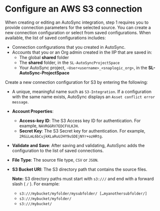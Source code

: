 # Configure an AWS S3 connection

When creating or editing an AutoSync integration, step 1 requires you to provide connection parameters for the selected source. You can create a new connection configuration or select from saved configurations. When available, the list of saved configurations includes:

-   Connection configurations that you created in AutoSync.
-   Accounts that you or an Org admin created in the IIP that are saved in:
    -   The global **shared** folder
    -   The **shared** folder, in the `SL-AutoSyncProjectSpace`
    -   Your AutoSync project, `~User<username>_<snaplogic_org>`, in the **SL-AutoSync-ProjectSpace**

Create a new connection configuration for S3 by entering the following:

-   A unique, meaningful name such as `S3-Integration`. If a configuration with the same name exists, AutoSync displays an `Asset conflict error message`.
-   **Account Properties**:
    -   **Access-key ID**: The S3 Access key ID for authentication. For example, `NAVRGGRV7EDCFVLKJH`.
    -   **Secret Key**: The S3 Secret key for authentication. For example, `2RGiLmL6bCujkKLaRuUJHY9uSDEjNYr+ozHRtg`.
-   **Validate and Save**: After saving and validating, AutoSync adds the configuration to the list of saved connections.

-   **File Type**: The source file type, `CSV` or `JSON`.
-   **S3 Bucket URI**: The S3 directory path that contains the source files.

    **Note:** S3 directory paths must start with `s3:///` and end with a forward slash \( `/` \). For example:

    -   `s3:///mybucket/myfolder/mysubfolder/ […myanothersubfolder/]`
    -   `s3:///mybucket/myfolder/`
    -   `s3:///mybucket/`

